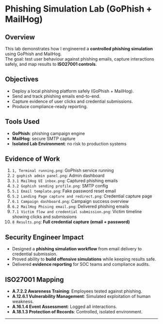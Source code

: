 # Phishing Simulation Lab (GoPhish + MailHog)

## Overview
This lab demonstrates how I engineered a **controlled phishing simulation** using GoPhish and MailHog.  
The goal: test user behaviour against phishing emails, capture interactions safely, and map results to **ISO27001 controls**.

## Objectives
- Deploy a local phishing platform safely (GoPhish + MailHog).
- Send and track phishing emails end-to-end.
- Capture evidence of user clicks and credential submissions.
- Produce compliance-ready reporting.

## Tools Used
- **GoPhish**: phishing campaign engine  
- **MailHog**: secure SMTP capture  
- **Isolated Lab Environment**: no risk to production systems  

## Evidence of Work
1. `1, Terminal running.png`: GoPhish service running  
2. `2 gophish admin panel.png`: Admin dashboard  
3. `3.1 MailHog UI inbox.png`: Captured phishing emails  
4. `3.2 Gophish sending profile.png`: SMTP config  
5. `5.1 Email template.png`: Fake password reset email  
6. `5.2 Landing Page capture and redirect.png`: Credential capture page  
7. `6.1 Campaign dashboard.png`: Campaign success overview  
8. `6.2 MailHog Phising email.png`: Delivered phishing emails  
9. `7.1 Victim flow and credential submission.png`: Victim timeline showing clicks and submissions  
10. `8 Results.png`: **Full credential capture (email + password)**  

## Security Engineer Impact
- Designed a **phishing simulation workflow** from email delivery to credential submission.  
- Proved ability to **build offensive simulations** while keeping results safe.  
- Delivered **evidence reporting** for SOC teams and compliance audits.  

## ISO27001 Mapping
- **A.7.2.2 Awareness Training**: Employees tested against phishing.  
- **A.12.6.1 Vulnerability Management**: Simulated exploitation of human weakness.  
- **A.16.1.4 Event Assessment**: Logged all interactions.  
- **A.18.1.3 Protection of Records**: Controlled, isolated environment.  

---

